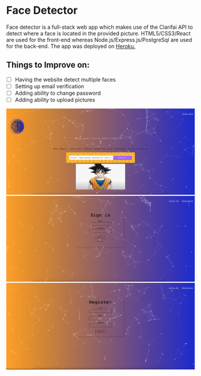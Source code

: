 # Face Detector

Face detector is a full-stack web app which makes use of the Clarifai API to detect where a face is located in the provided picture. HTML5/CSS3/React are used for the front-end whereas Node.js/Express.js/PostgreSql are used for the back-end. The app was deployed on [Heroku.](face-detector100.herokuapp.com) 

## Things to Improve on:
- [ ] Having the website detect multiple faces
- [ ] Setting up email verification
- [ ] Adding ability to change password
- [ ] Adding ability to upload pictures

![Alt text](Screenshots/Goku.png?raw=true "Example of User signed in")
![Alt text](Screenshots/Signin.png?raw=true "Signin")
![Alt text](Screenshots/Register.png?raw=true "Register")
